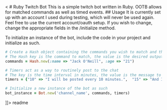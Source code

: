 <snippet>
  <content><
# Ruby Twitch Bot
This is a simple twitch bot written in Ruby. OOTB allows for matched commands as well as timed events.
## Usage
It is currently set up with an account I used during testing, which will never be used again.  Feel free to use the current account/oauth setup. If you wish to change, change the appropriate fields in the /initialize method.

To initialize an instance of the bot, include the code in your project and initialize as such.

```ruby
# Create a Hash object containing the commands you wish to match and the desired response
# The Hash key is the command to match, the value is the desired output
commands = Hash.new(:name => "Jack O'Neill", :age => "21")

# Timers act as a way to routinely post to the chat
# The key is the time interval in minutes, the value is the message to post.
timers = {"10" => "I will be posted every 10 minutes.",  "15" => "And I will be posted every 15 minutes."}

# Initialize a new instance of the bot as such
bot_instance = Bot.new('channel_name', commands, timers)
```
]]></content>
  <tabTrigger>readme</tabTrigger>
</snippet>